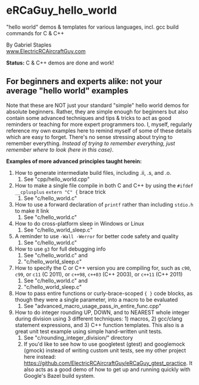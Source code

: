 # eRCaGuy_hello_world
"hello world" demos &amp; templates for various languages, incl. gcc build commands for C &amp; C++ 

By Gabriel Staples  
www.ElectricRCAircraftGuy.com

**Status:** C & C++ demos are done and work! 

## For beginners and experts alike: not your average "hello world" examples

Note that these are NOT just your standard "simple" hello world demos for absolute beginners. Rather, they are simple enough for beginners but also contain some advanced techniques and tips & tricks to act as good reminders or teaching for more expert programmers too. I, myself, regularly reference my own examples here to remind myself of some of these details which are easy to forget. There's no sense stressing about trying to remember everything. _Instead of trying to remember everything, just remember where to look (here in this case)_. 

**Examples of more advanced principles taught herein:** 

1. How to generate intermediate build files, including .ii, .s, and .o.
    1. See "cpp/hello_world.cpp"
1. How to make a single file compile in both C and C++ by using the `#ifdef __cplusplus` `extern "C" {` brace trick
    1. See "c/hello_world.c"
1. How to use a forward declaration of `printf` rather than including `stdio.h` to make it link
    1. See "c/hello_world.c"
1. How to do cross-platform sleep in Windows or Linux
    1. See "c/hello_world_sleep.c"
1. A reminder to use `-Wall -Werror` for better code safety and quality
    1. See "c/hello_world.c"
1. How to use `g3` for full debugging info
    1. See "c/hello_world.c" and
    1. "c/hello_world_sleep.c"
1. How to specify the C or C++ version you are compiling for, such as `c90`, `c99`, or `c11` (C 2011), or `c++98`, `c++03` (C++ 2003), or `c++11` (C++ 2011)
    1. See "c/hello_world.c" and
    1. "c/hello_world_sleep.c"
1. How to pass entire functions or curly-brace-scoped `{ }` code blocks, as though they were a single parameter, into a macro to be evaluated
    1. See "advanced_macro_usage_pass_in_entire_func.cpp"
1. How to do integer rounding UP, DOWN, and to NEAREST whole integer during division using 3 different techniques: 1) macros, 2) gcc/clang statement expressions, and 3) C++ function templates. This also is a great unit test example using simple hand-written unit tests.
    1. See "c/rounding_integer_division/" directory
    1. If you'd like to see how to use googletest (gtest) and googlemock (gmock) instead of writing custom unit tests, see my other project here instead: https://github.com/ElectricRCAircraftGuy/eRCaGuy_gtest_practice. It also acts as a good demo of how to get up and running quickly with Google's Bazel build system.


